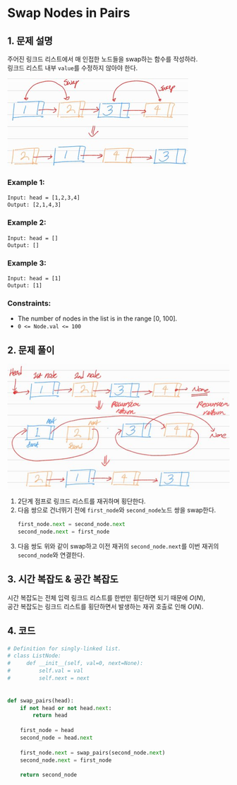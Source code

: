 # Swap Nodes in Pairs

## 1. 문제 설명

주어진 링크드 리스트에서 매 인접한 노드들을 swap하는 함수를 작성하라.  
링크드 리스트 내부 `value`를 수정하지 않아야 한다.

![img_01](./assets/01.jpg)

### Example 1:

```
Input: head = [1,2,3,4]
Output: [2,1,4,3]
```

### Example 2:

```
Input: head = []
Output: []
```

### Example 3:

```
Input: head = [1]
Output: [1]
```

### Constraints:

- The number of nodes in the list is in the range [0, 100].
- `0 <= Node.val <= 100`

## 2. 문제 풀이

![img_02](./assets/02.jpg)

1. 2단계 점프로 링크드 리스트를 재귀하며 횡단한다.
2. 다음 쌍으로 건너뛰기 전에 `first_node`와 `second_node`노드 쌍을 swap한다.
   ```python 
   first_node.next = second_node.next
   second_node.next = first_node
   ```
3. 다음 쌍도 위와 같이 swap하고 이전 재귀의 `second_node.next`를 이번 재귀의 `second_node`와 연결한다.

## 3. 시간 복잡도 & 공간 복잡도

시간 복잡도는 전체 입력 링크드 리스트를 한번만 횡단하면 되기 때문에 $O(N)$,  
공간 복잡도는 링크드 리스트를 횡단하면서 발생하는 재귀 호출로 인해 $O(N)$.

## 4. 코드

```python
# Definition for singly-linked list.
# class ListNode:
#     def __init__(self, val=0, next=None):
#         self.val = val
#         self.next = next


def swap_pairs(head):
    if not head or not head.next:
        return head

    first_node = head
    second_node = head.next

    first_node.next = swap_pairs(second_node.next)
    second_node.next = first_node

    return second_node
```